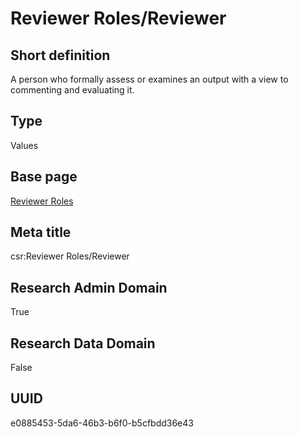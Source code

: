 # Reviewer Roles/Reviewer
## Short definition
A person who formally assess or examines an output with a view to commenting and evaluating it.
## Type
Values
## Base page
[Reviewer Roles](../../Objects/Reviewer%20Roles.md)
## Meta title
csr:Reviewer Roles/Reviewer
## Research Admin Domain
True
## Research Data Domain
False
## UUID
e0885453-5da6-46b3-b6f0-b5cfbdd36e43
